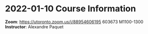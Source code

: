 # 2022-01-10 Course Information
 
**Zoom**: https://utoronto.zoom.us/j/88954606195 603673 M1100-1300
**Instructor**: Alexandre Paquet